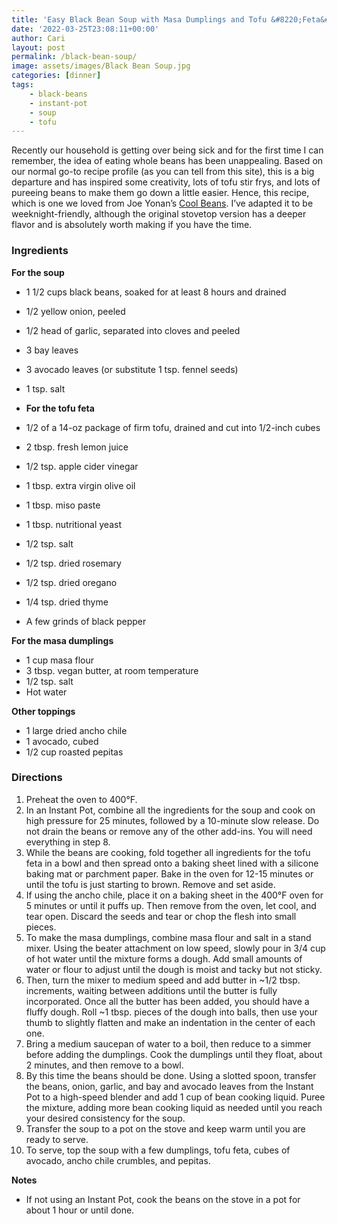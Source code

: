 ```yaml
---
title: 'Easy Black Bean Soup with Masa Dumplings and Tofu &#8220;Feta&#8221;'
date: '2022-03-25T23:08:11+00:00'
author: Cari
layout: post
permalink: /black-bean-soup/
image: assets/images/Black Bean Soup.jpg
categories: [dinner]
tags:
    - black-beans
    - instant-pot
    - soup
    - tofu
---
```


Recently our household is getting over being sick and for the first time I can remember, the idea of eating whole beans has been unappealing. Based on our normal go-to recipe profile (as you can tell from this site), this is a big departure and has inspired some creativity, lots of tofu stir frys, and lots of pureeing beans to make them go down a little easier. Hence, this recipe, which is one we loved from Joe Yonan’s [Cool Beans](https://www.joeyonan.com/my-books/). I’ve adapted it to be weeknight-friendly, although the original stovetop version has a deeper flavor and is absolutely worth making if you have the time.


<h3> Ingredients </h3>

**For the soup**
- 1 1/2 cups black beans, soaked for at least 8 hours and drained
- 1/2 yellow onion, peeled
- 1/2 head of garlic, separated into cloves and peeled
- 3 bay leaves
- 3 avocado leaves (or substitute 1 tsp. fennel seeds)
- 1 tsp. salt

- **For the tofu feta**
- 1/2 of a 14-oz package of firm tofu, drained and cut into 1/2-inch cubes
- 2 tbsp. fresh lemon juice
- 1/2 tsp. apple cider vinegar
- 1 tbsp. extra virgin olive oil
- 1 tbsp. miso paste
- 1 tbsp. nutritional yeast
- 1/2 tsp. salt
- 1/2 tsp. dried rosemary
- 1/2 tsp. dried oregano
- 1/4 tsp. dried thyme
- A few grinds of black pepper

**For the masa dumplings**
- 1 cup masa flour
- 3 tbsp. vegan butter, at room temperature
- 1/2 tsp. salt
- Hot water

**Other toppings**
- 1 large dried ancho chile
- 1 avocado, cubed
- 1/2 cup roasted pepitas

<h3> Directions </h3>

1. Preheat the oven to 400°F.
2. In an Instant Pot, combine all the ingredients for the soup and cook on high pressure for 25 minutes, followed by a 10-minute slow release. Do not drain the beans or remove any of the other add-ins. You will need everything in step 8.
3. While the beans are cooking, fold together all ingredients for the tofu feta in a bowl and then spread onto a baking sheet lined with a silicone baking mat or parchment paper. Bake in the oven for 12-15 minutes or until the tofu is just starting to brown. Remove and set aside.
4. If using the ancho chile, place it on a baking sheet in the 400°F oven for 5 minutes or until it puffs up. Then remove from the oven, let cool, and tear open. Discard the seeds and tear or chop the flesh into small pieces.
5. To make the masa dumplings, combine masa flour and salt in a stand mixer. Using the beater attachment on low speed, slowly pour in 3/4 cup of hot water until the mixture forms a dough. Add small amounts of water or flour to adjust until the dough is moist and tacky but not sticky.
6. Then, turn the mixer to medium speed and add butter in ~1/2 tbsp. increments, waiting between additions until the butter is fully incorporated. Once all the butter has been added, you should have a fluffy dough. Roll ~1 tbsp. pieces of the dough into balls, then use your thumb to slightly flatten and make an indentation in the center of each one.
7. Bring a medium saucepan of water to a boil, then reduce to a simmer before adding the dumplings. Cook the dumplings until they float, about 2 minutes, and then remove to a bowl.
8. By this time the beans should be done. Using a slotted spoon, transfer the beans, onion, garlic, and bay and avocado leaves from the Instant Pot to a high-speed blender and add 1 cup of bean cooking liquid. Puree the mixture, adding more bean cooking liquid as needed until you reach your desired consistency for the soup.
9. Transfer the soup to a pot on the stove and keep warm until you are ready to serve.
10. To serve, top the soup with a few dumplings, tofu feta, cubes of avocado, ancho chile crumbles, and pepitas.

**Notes**
- If not using an Instant Pot, cook the beans on the stove in a pot for about 1 hour or until done.